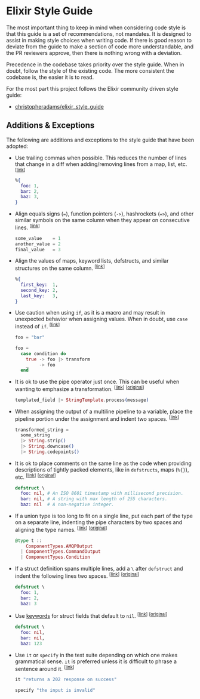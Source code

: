# Elixir Style Guide

The most important thing to keep in mind when considering code style is that this guide is a set of recommendations, not mandates. It is designed to assist in making style choices when writing code. If there is good reason to deviate from the guide to make a section of code more understandable, and the PR reviewers approve, then there is nothing wrong with a deviation.

Precedence in the codebase takes priority over the style guide. When in doubt, follow the style of the existing code. The more consistent the codebase is, the easier it is to read.

For the most part this project follows the Elixir community driven style guide:
* [christopheradams/elixir_style_guide](https://github.com/christopheradams/elixir_style_guide)

## Additions & Exceptions

The following are additions and exceptions to the style guide that have been adopted:

* <a name="trailing-comma"></a>
  Use trailing commas when possible. This reduces the number of lines that change in a diff when adding/removing lines from a map, list, etc.
  <sup>[[link](#trailing-comma)]</sup>
  ```elixir
  %{
    foo: 1,
    bar: 2,
    baz: 3,
  }
  ```

* <a name="align-symbols"></a>
  Align equals signs (`=`), function pointers (`->`), hashrockets (`=>`), and other similar symbols on the same column when they appear on consecutive lines.
  <sup>[[link](#align-symbols)]</sup>
  ```elixir
  some_value    = 1
  another_value = 2
  final_value   = 3
  ```

* <a name="align-values"></a>
  Align the values of maps, keyword lists, defstructs, and similar structures on the same column.
  <sup>[[link](#align-values)]</sup>
  ```elixir
  %{
    first_key:  1,
    second_key: 2,
    last_key:   3,
  }
  ```

* <a name="use-caution-with-if"></a>
  Use caution when using `if`, as it is a macro and may result in unexpected behavior when assigning values. When in doubt, use `case` instead of `if`.
  <sup>[[link](#use-caution-with-if)]</sup>
  ```elixir
  foo = "bar"

  foo =
    case condition do
      true -> foo |> transform
      _    -> foo
    end
  ```

* <a name="single-pipeline-ok"></a>
  It is ok to use the pipe operator just once. This can be useful when wanting to emphasize a transformation.
  <sup>[[link](#single-pipeline-ok)]</sup>
  <sup>[[original](https://github.com/christopheradams/elixir_style_guide#avoid-single-pipelines)]</sup>
  ```elixir
  templated_field |> StringTemplate.process(message)
  ```

* <a name="multiline-pipeline-assignment"></a>
  When assigning the output of a multiline pipeline to a variable, place the pipeline portion under the assignment and indent two spaces.
  <sup>[[link](#multiline-pipeline-assignment)]</sup>
  ```elixir
  transformed_string =
    some_string
    |> String.strip()
    |> String.downcase()
    |> String.codepoints()
  ```

* <a name="single-line-comments"></a>
  It is ok to place comments on the same line as the code when providing descriptions of tightly packed elements, like in `defstructs`, maps (`%{}`), etc.
  <sup>[[link](#single-line-comments)]</sup>
  <sup>[[original](https://github.com/christopheradams/elixir_style_guide#comments-above-line)]</sup>
  ```elixir
  defstruct \
    foo: nil, # An ISO 8601 timestamp with millisecond precision.
    bar: nil, # A string with max length of 255 characters.
    baz: nil  # A non-negative integer.
  ```

* <a name="union-types"></a>
  If a union type is too long to fit on a single line, put each part of the type on a separate line, indenting the pipe characters by two spaces and aligning the type names.
  <sup>[[link](#union-types)]</sup>
  <sup>[[original](https://github.com/christopheradams/elixir_style_guide#union-types)]</sup>
  ```elixir
  @type t ::
      ComponentTypes.AMQPOutput
    | ComponentTypes.CommandOutput
    | ComponentTypes.Condition
  ```

* <a name="multiline-defstruct"></a>
  If a struct definition spans multiple lines, add a `\` after `defstruct` and indent the following lines two spaces.
  <sup>[[link](#multiline-defstruct)]</sup>
  <sup>[[original](https://github.com/christopheradams/elixir_style_guide#multiline-structs)]</sup>
  ```elixir
  defstruct \
    foo: 1,
    bar: 2,
    baz: 3
  ```

* <a name="nil-struct-field"></a>
  Use [keywords](https://hexdocs.pm/elixir/Keyword.html) for struct fields that default to `nil`.
  <sup>[[link](#nil-struct-field)]</sup>
  <sup>[[original](https://github.com/christopheradams/elixir_style_guide#nil-struct-field-defaults)]</sup>
  ```elixir
  defstruct \
    foo: nil,
    bar: nil,
    baz: 123
  ```

* <a name="spec-it-specify"></a>
  Use `it` or `specify` in the test suite depending on which one makes grammatical sense. `it` is preferred unless it is difficult to phrase a sentence around it.
  <sup>[[link](#spec-it-specify)]</sup>
  ```elixir
  it "returns a 202 response on success"
  ```

  ```elixir
  specify "the input is invalid"
  ```
